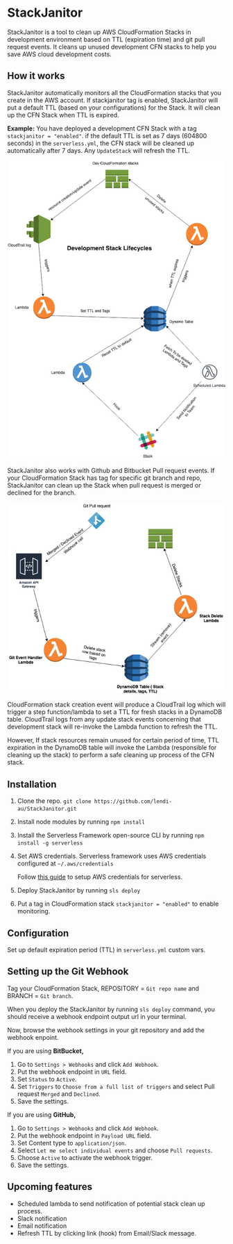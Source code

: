 # StackJanitor

StackJanitor is a tool to clean up AWS CloudFormation Stacks in development environment based on TTL (expiration time) and git pull request events. It cleans up unused development CFN stacks to help you save AWS cloud development costs.

## How it works

StackJanitor automatically monitors all the CloudFormation stacks that you create in the AWS account. If stackjanitor tag is enabled, StackJanitor will put a default TTL (based on your configurations) for the Stack. It will clean up the CFN Stack when TTL is expired.

**Example:** You have deployed a development CFN Stack with a tag `stackjanitor = "enabled"`. if the default TTL is set as 7 days (604800 seconds) in the `serverless.yml`, the CFN stack will be cleaned up automatically after 7 days. Any `UpdateStack` will refresh the TTL.

![StackJanitor Architecture](./StackJanitor.png "StackJanitor Architecture")

StackJanitor also works with Github and Bitbucket Pull request events. If your CloudFormation Stack has tag for specific git branch and repo, StackJanitor can clean up the Stack when pull request is merged or declined for the branch.

![StackJanitor Architecture](./StackJanitor-git.jpg "StackJanitor Architecture")

CloudFormation stack creation event will produce a CloudTrail log which will trigger a step function/lambda to set a TTL for fresh stacks in a DynamoDB table.
CloudTrail logs from any update stack events concerning that development stack will re-invoke the Lambda function to refresh the TTL.

However, If stack resources remain unused for certain period of time, TTL expiration in the DynamoDB table will invoke the Lambda (responsible for cleaning up the stack) to perform a safe cleaning up process of the CFN stack.

## Installation

1. Clone the repo.
   `git clone https://github.com/lendi-au/StackJanitor.git`
2. Install node modules by running `npm install`
3. Install the Serverless Framework open-source CLI by running `npm install -g serverless`
4. Set AWS credentials. Serverless framework uses AWS credentials configured at `~/.aws/credentials`

   Follow [this guide](https://serverless.com/framework/docs/providers/aws/guide/credentials/) to setup AWS credentials for serverless.

5. Deploy StackJanitor by running `sls deploy`
6. Put a tag in CloudFormation stack `stackjanitor = "enabled"` to enable monitoring.

## Configuration

Set up default expiration period (TTL) in `serverless.yml` custom vars.

## Setting up the Git Webhook

Tag your CloudFormation Stack,
REPOSITORY = `Git repo name` and
BRANCH = `Git branch`.

When you deploy the StackJanitor by running `sls deploy` command, you should receive a webhook endpoint output url in your terminal.

Now, browse the webhook settings in your git repository and add the webhook enpoint.

If you are using **BitBucket,**

1. Go to `Settings > Webhooks` and click `Add Webhook`.
2. Put the webhook endpoint in `URL` field.
3. Set `Status` to `Active`.
4. Set `Triggers` to `Choose from a full list of triggers` and select Pull request `Merged` and `Declined`.
5. Save the settings.

If you are using **GitHub,**

1. Go to `Settings > Webhooks` and click `Add Webhook`.
2. Put the webhook endpoint in `Payload URL` field.
3. Set Content type to `application/json`.
4. Select `Let me select individual events` and choose `Pull requests`.
5. Choose `Active` to activate the webhook trigger.
6. Save the settings.

## Upcoming features

- Scheduled lambda to send notification of potential stack clean up process.
- Slack notification
- Email notification
- Refresh TTL by clicking link (hook) from Email/Slack message.
